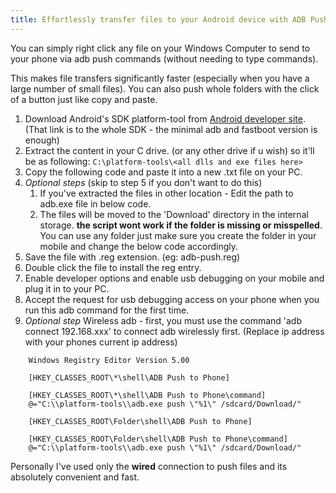 ```yaml
---
title: Effortlessly transfer files to your Android device with ADB Push.
---
```


You can simply right click any file on your Windows Computer to send to your phone via adb push commands (without needing to type commands).

This makes file transfers significantly faster (especially when you have a large number of small files). You can also push whole folders with the click of a button just like copy and paste.

1. Download Android's SDK platform-tool from [Android developer site](https://developer.android.com/studio/releases/platform-tools). (That link is to the whole SDK - the minimal adb and fastboot version is enough)
2. Extract the content in your C drive. (or any other drive if u wish) so it'll be as following: `C:\platform-tools\<all dlls and exe files here>`
3. Copy the following code and paste it into a new .txt file on your PC.
4. _Optional steps_ (skip to step 5 if you don't want to do this)
    1. If you've extracted the files in other location - Edit the path to adb.exe file in below code.
    2. The files will be moved to the 'Download' directory in the internal storage. **the script wont work if the folder is missing or misspelled**. You can use any folder just make sure you create the folder in your mobile and change the below code accordingly.
5. Save the file with .reg extension. (eg: adb-push.reg)
6. Double click the file to install the reg entry.
7. Enable developer options and enable usb debugging on your mobile and plug it in to your PC.
8. Accept the request for usb debugging access on your phone when you run this adb command for the first time.
9. _Optional step_ Wireless adb - first, you must use the command 'adb connect 192.168.xxx' to connect adb wirelessly first. (Replace ip address with your phones current ip address)

```{ .url .copy  title="Reg Entry"}
    Windows Registry Editor Version 5.00

    [HKEY_CLASSES_ROOT\*\shell\ADB Push to Phone]

    [HKEY_CLASSES_ROOT\*\shell\ADB Push to Phone\command]
    @="C:\\platform-tools\\adb.exe push \"%1\" /sdcard/Download/"

    [HKEY_CLASSES_ROOT\Folder\shell\ADB Push to Phone]

    [HKEY_CLASSES_ROOT\Folder\shell\ADB Push to Phone\command]
    @="C:\\platform-tools\\adb.exe push \"%1\" /sdcard/Download/"
```

Personally I've used only the **wired** connection to push files and its absolutely convenient and fast.

[^1]: Inspired from [this](https://forum.xda-developers.com/t/use-adb-push-to-copy-files-to-device-at-blazing-fast-speeds-with-a-simple-right-click.4558759/) xda post
